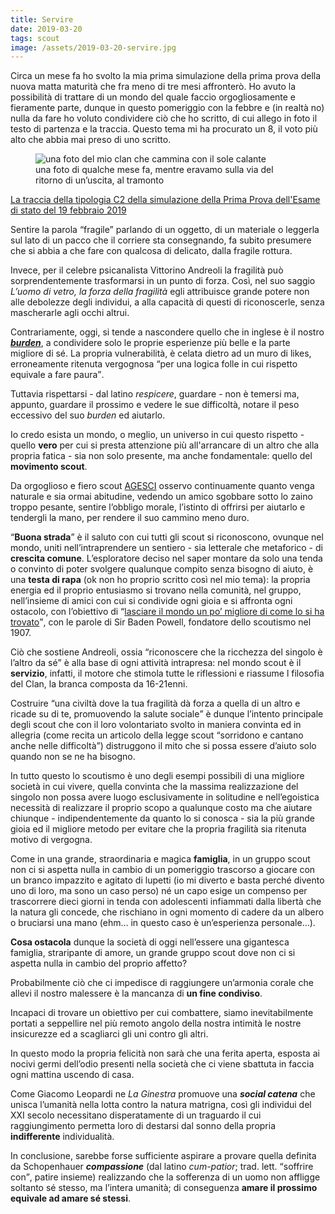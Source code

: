```yaml
---
title: Servire
date: 2019-03-20
tags: scout
image: /assets/2019-03-20-servire.jpg
---
```

Circa un mese fa ho svolto la mia prima simulazione della prima prova della nuova matta maturità che fra meno di tre mesi affronterò. Ho avuto la possibilità di trattare di un mondo del quale faccio orgogliosamente e fieramente parte, dunque in questo pomeriggio con la febbre e (in realtà no) nulla da fare ho voluto condividere ciò che ho scritto, di cui allego in foto il testo di partenza e la traccia. Questo tema mi ha procurato un 8, il voto più alto che abbia mai preso di uno scritto.

<figure>
	<img src='{{ image }}' alt='una foto del mio clan che cammina con il sole calante' class='u-photo'>
	<figcaption>una foto di qualche mese fa, mentre eravamo sulla via del ritorno di un’uscita, al tramonto</figcaption>
</figure>

<a href='https://www.tuttoscuola.com/content//uploads/2019/02/TipologiaC_2.pdf' target='_blank' >La traccia della tipologia C2 della simulazione della Prima Prova dell'Esame di stato del 19 febbraio 2019</a>

Sentire la parola “fragile” parlando di un oggetto, di un materiale o leggerla sul lato di un pacco che il corriere sta consegnando, fa subito presumere che si abbia a che fare con qualcosa di delicato, dalla fragile rottura.

Invece, per il celebre psicanalista Vittorino Andreoli la fragilità può sorprendentemente trasformarsi in un punto di forza. Così, nel suo saggio <cite>L’uomo di vetro, la forza della fragilità</cite> egli attribuisce grande potere non alle debolezze degli individui, a alla capacità di questi di riconoscerle, senza mascherarle agli occhi altrui.

Contrariamente, oggi, si tende a nascondere quello che in inglese è il nostro <a href='http://www.wordreference.com/enit/burden' hreflang='en' title='“burden” su WordReference' target='_blank'>**<em lang='en'>burden</em>**</a>, a condividere solo le proprie esperienze più belle e la parte migliore di sé. La propria vulnerabilità, è celata dietro ad un muro di likes, erroneamente ritenuta vergognosa <q>per una logica folle in cui rispetto equivale a fare paura</q>.

Tuttavia rispettarsi - dal latino <em lang='la'>respicere</em>, guardare - non è temersi ma, appunto, guardare il prossimo e vedere le sue difficoltà, notare il peso eccessivo del suo <em lang='en'>burden</em> ed aiutarlo.

Io credo esista un mondo, o meglio, un universo in cui questo rispetto - quello **vero** per cui si presta attenzione più all'arrancare di un altro che alla propria fatica - sia non solo presente, ma anche fondamentale: quello del **movimento scout**.

Da orgoglioso e fiero scout [AGESCI](https://www.agesci.it/ 'Associazione Guide e Scout Cattolici Italiani') osservo continuamente quanto venga naturale e sia ormai abitudine, vedendo un amico sgobbare sotto lo zaino troppo pesante, sentire l’obbligo morale, l’istinto di offrirsi per aiutarlo e tendergli la mano, per rendere il suo cammino meno duro.

<q>**Buona strada**</q> è il saluto con cui tutti gli scout si riconoscono, ovunque nel mondo, uniti nell’intraprendere un sentiero - sia letterale che metaforico - di **crescita comune**. L’esploratore deciso nel saper montare da solo una tenda o convinto di poter svolgere qualunque compito senza bisogno di aiuto, è una **testa di rapa** (ok non ho proprio scritto così nel mio tema): la propria energia ed il proprio entusiasmo si trovano nella comunità, nel gruppo, nell’insieme di amici con cui si condivide ogni gioia e si affronta ogni ostacolo, con l’obiettivo di <q>[lasciare il mondo un po’ migliore di come lo si ha trovato](https://hyp.is/LrTvBopgEeqMqF-McSiwCw/it.scoutwiki.org/Citazioni_di_Baden-Powell)</q>, con le parole di Sir Baden Powell, fondatore dello scoutismo nel 1907.

Ciò che sostiene Andreoli, ossia <q>riconoscere che la ricchezza del singolo è l’altro da sé</q> è alla base di ogni attività intrapresa: nel mondo scout è il **servizio**, infatti, il motore che stimola tutte le riflessioni e riassume l filosofia del Clan, la branca composta da 16-21enni.

Costruire <q>una civiltà dove la tua fragilità dà forza a quella di un altro e ricade su di te, promuovendo la salute sociale</q> è dunque l’intento principale degli scout che con il loro volontariato svolto in maniera convinta ed in allegria (come recita un articolo della legge scout <q>sorridono e cantano anche nelle difficoltà</q>) distruggono il mito che si possa essere d’aiuto solo quando non se ne ha bisogno.

In tutto questo lo scoutismo è uno degli esempi possibili di una migliore società in cui vivere, quella convinta che la massima realizzazione del singolo non possa avere luogo esclusivamente in solitudine e nell’egoistica necessità di realizzare il proprio scopo a qualunque costo ma che aiutare chiunque - indipendentemente da quanto lo si conosca - sia la più grande gioia ed il migliore metodo per evitare che la propria fragilità sia ritenuta motivo di vergogna.

Come in una grande, straordinaria e magica **famiglia**, in un gruppo scout non ci si aspetta nulla in cambio di un pomeriggio trascorso a giocare con un branco impazzito e agitato di lupetti (io mi diverto e basta perché divento uno di loro, ma sono un caso perso) né un capo esige un compenso per trascorrere dieci giorni in tenda con adolescenti infiammati dalla libertà che la natura gli concede, che rischiano in ogni momento di cadere da un albero o bruciarsi una mano (ehm… in questo caso è un’esperienza personale…).

**Cosa ostacola** dunque la società di oggi nell’essere una gigantesca famiglia, straripante di amore, un grande gruppo scout dove non ci si aspetta nulla in cambio del proprio affetto?

Probabilmente ciò che ci impedisce di raggiungere un’armonia corale che allevi il nostro malessere è la mancanza di **un fine condiviso**.

Incapaci di trovare un obiettivo per cui combattere, siamo inevitabilmente portati a seppellire nel più remoto angolo della nostra intimità le nostre insicurezze ed a scagliarci gli uni contro gli altri.

In questo modo la propria felicità non sarà che una ferita aperta, esposta ai nocivi germi dell’odio presenti nella società che ci viene sbattuta in faccia ogni mattina uscendo di casa.

Come Giacomo Leopardi ne _La Ginestra_ promuove una _**social catena**_ che unisca l’umanità nella lotta contro la natura matrigna, così gli individui del XXI secolo necessitano disperatamente di un traguardo il cui raggiungimento permetta loro di destarsi dal sonno della propria **indifferente** individualità.


In conclusione, sarebbe forse sufficiente aspirare a provare quella definita da Schopenhauer _**compassione**_ (dal latino <em lang='la'>cum-patior</em>; trad. lett. <q>soffrire con</q>, patire insieme) realizzando che la sofferenza di un uomo non affligge soltanto sé stesso, ma l’intera umanità; di conseguenza **amare il prossimo equivale ad amare sé stessi**.
